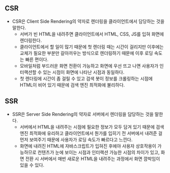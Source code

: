 ## CSR

- CSR은 Client Side Rendering의 약자로 렌더링을 클라이언트에서 담당하는 것을 말한다.
  - 서버가 빈 HTML을 내려주면 클라이언트에서 HTML, CSS, JS를 입혀 화면에 렌더링한다.
  - 클라이언트에서 할 일이 많기 때문에 첫 렌더링 때는 시간이 걸리지만 이후에는 교체가 필요한 부분만 갈아끼우는 방식으로 렌더링하기 때문에 이후 로딩 속도는 빠른 편이다.
  - 모바일처럼 부드러운 화면 전환이 가능하고 화면에 우선 뜨고 나면 사용자가 인터랙션할 수 있는 시점이 화면에 나타난 시점과 동일하다.
  - 첫 렌더링에 시간이 좀 걸릴 수 있고 검색 봇이 정보를 크롤링하는 시점에 HTML이 비어 있기 때문에 검색 엔진 최적화에 불리하다.

## SSR

- SSR은 Server Side Rendering의 약자로 서버에서 렌더링을 담당하는 것을 말한다.
  - 서버에서 HTML을 내려주는 시점에 필요한 정보가 모두 담겨 있기 때문에 검색 엔진 최적화에 유리하고 클라이언트에서 뭔가를 입히기 전 서버에서 내려준 걸 먼저 보여주기 때문에 사용자가 로딩 속도가 빠르다고 느낀다.
  - 화면에 내려진 HTML에 자바스크립트가 입혀진 후에야 사용자 상호작용이 가능하므로 컨텐츠가 눈에 보이는 시점과 인터랙션 가능한 시점의 차이가 있고, 화면 전환 시 서버에서 매번 새로운 HTML을 내려주는 과정에서 화면 깜박임이 있을 수 있다.
